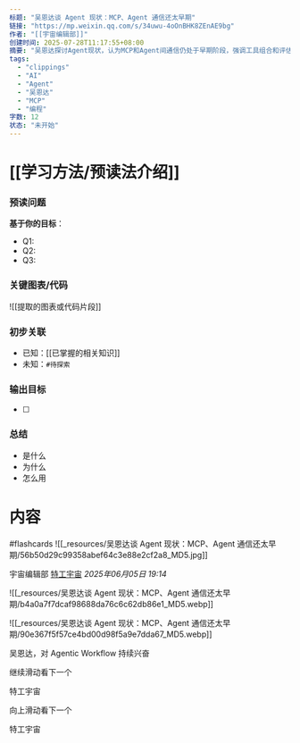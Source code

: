 ```yaml
---
标题: "吴恩达谈 Agent 现状：MCP、Agent 通信还太早期"
链接: "https://mp.weixin.qq.com/s/34uwu-4oOnBHK8ZEnAE9bg"
作者: "[[宇宙编辑部]]"
创建时间: 2025-07-28T11:17:55+08:00
摘要: "吴恩达探讨Agent现状，认为MCP和Agent间通信仍处于早期阶段，强调工具组合和评估机制的重要性。"
tags:
  - "clippings"
  - "AI"
  - "Agent"
  - "吴恩达"
  - "MCP"
  - "编程"
字数: 12
状态: "未开始"
---
```

# [[学习方法/预读法介绍]]
### 预读问题  
**基于你的目标**：
- Q1: 
- Q2: 
- Q3:   

### 关键图表/代码  
![[提取的图表或代码片段]]
### 初步关联  
- 已知：[[已掌握的相关知识]]  
- 未知：`#待探索`  

### 输出目标
- [ ] 

### 总结
- 是什么
- 为什么
- 怎么用

# 内容
#flashcards
![[_resources/吴恩达谈 Agent 现状：MCP、Agent 通信还太早期/56b50d29c99358abef64c3e88e2cf2a8_MD5.jpg]]

宇宙编辑部 [特工宇宙](https://mp.weixin.qq.com/s/) *2025年06月05日 19:14*

![[_resources/吴恩达谈 Agent 现状：MCP、Agent 通信还太早期/b4a0a7f7dcaf98688da76c6c62db86e1_MD5.webp]]

![[_resources/吴恩达谈 Agent 现状：MCP、Agent 通信还太早期/90e367f5f57ce4bd00d98f5a9e7dda67_MD5.webp]]

吴恩达，对 Agentic Workflow 持续兴奋

继续滑动看下一个

特工宇宙

向上滑动看下一个

特工宇宙